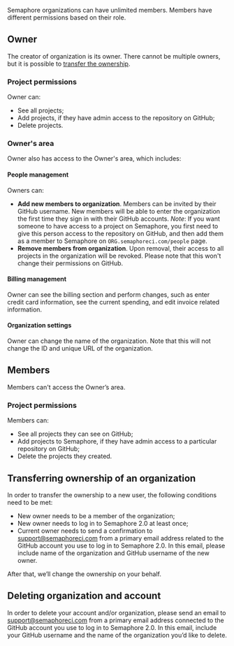 Semaphore organizations can have unlimited members. Members have different permissions based on their role.

## Owner

The creator of organization is its owner. There cannot be multiple owners, but it is possible to [transfer the ownership](https://docs.semaphoreci.com/article/106-user-management-and-permissions#transferring-ownership-of-an-organization).

### Project permissions

Owner can:

- See all projects;
- Add projects, if they have admin access to the repository on GitHub;
- Delete projects.

### Owner's area

Owner also has access to the Owner's area, which includes:

#### People management

Owners can:

- **Add new members to organization**. Members can be invited by their GitHub username. New members will be able to enter the organization the first time they sign in with their GitHub accounts. _Note_: If you want someone to have access to a project on Semaphore, you first need to give this person access to the repository on GitHub, and then add them as a member to Semaphore on `ORG.semaphoreci.com/people` page.
- **Remove members from organization**. Upon removal, their access to all projects in the organization will be revoked. Please note that this won't change their permissions on GitHub.

#### Billing management

Owner can see the billing section and perform changes, such as enter credit card information, see the current spending, and edit invoice related information.

#### Organization settings

Owner can change the name of the organization. Note that this will not change the ID and unique URL of the organization.

## Members

Members can't access the Owner’s area.

### Project permissions

Members can:

- See all projects they can see on GitHub;
- Add projects to Semaphore, if they have admin access to a particular repository on GitHub;
- Delete the projects they created.

## Transferring ownership of an organization

In order to transfer the ownership to a new user, the following conditions need to be met:

- New owner needs to be a member of the organization;
- New owner needs to log in to Semaphore 2.0 at least once;
- Current owner needs to send a confirmation to [support@semaphoreci.com](mailto:support@semaphoreci.com) from a primary email address related to the GitHub account you use to log in to Semaphore 2.0. In this email, please include name of the organization and GitHub username of the new owner.

After that, we’ll change the ownership on your behalf.

## Deleting organization and account

In order to delete your account and/or organization, please send an email to [support@semaphoreci.com](mailto:support@semaphoreci.com) from a primary email address connected to the GitHub account you use to log in to Semaphore 2.0. In this email, include your GitHub username and the name of the organization you’d like to delete.

